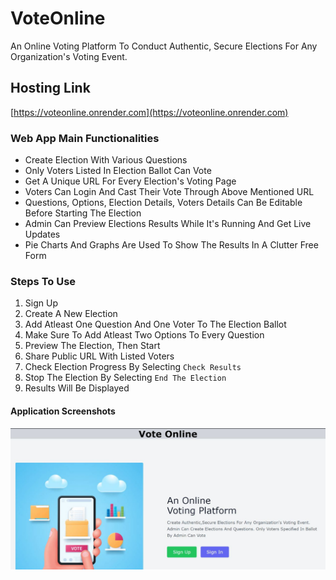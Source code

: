 # VoteOnline
An Online Voting Platform To Conduct Authentic, Secure Elections For Any Organization's Voting Event. 
## Hosting Link
[https://voteonline.onrender.com](https://voteonline.onrender.com)
### Web App Main Functionalities
* Create Election With Various Questions
* Only Voters Listed In Election Ballot Can Vote
* Get A Unique URL For Every Election's Voting Page
* Voters Can Login And Cast Their Vote Through Above Mentioned URL
* Questions, Options, Election Details, Voters Details Can Be Editable Before Starting The Election
* Admin Can Preview Elections Results While It's Running And Get Live Updates
* Pie Charts And Graphs Are Used To Show The Results In A Clutter Free Form
### Steps To Use
1. Sign Up
2. Create A New Election
3. Add Atleast One Question And One Voter To The Election Ballot
4. Make Sure To Add Atleast Two Options To Every Question
5. Preview The Election, Then Start
6. Share Public URL With Listed Voters
7. Check Election Progress By Selecting `Check Results`
8. Stop The Election By Selecting `End The Election`
9. Results Will Be Displayed
#### Application Screenshots
![alt text](App_Images/Image1.jpg)


